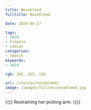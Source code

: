 ```yaml
---
title: Nosebleed
fulltitle: Nosebleed

date: 2024-04-17

tags:
- 2024
- tzipora
- cobian
categories:
- sketch
keywords:
- 2024

rgb: 205, 165, 138

url: /stories/nosebleed/
image: /images/fullres/nosebleed.jpg
---
```

{{<note caption>}}
Restraining her picking arm.
{{</note>}}